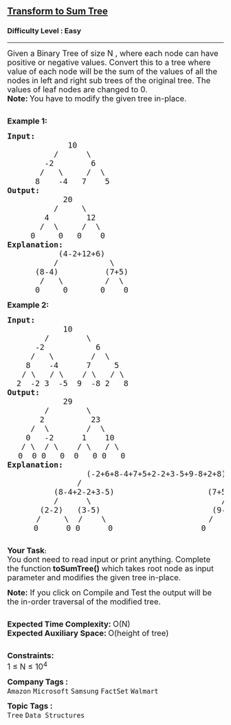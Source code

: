 <h2><a href="https://practice.geeksforgeeks.org/problems/d7e0ce338b11f0be36877d9c35cc8dfad6636957/1?utm_source=geeksforgeeks&utm_medium=ml_article_practice_tab&utm_campaign=article_practice_tab">Transform to Sum Tree</a></h2><h3>Difficulty Level : Easy</h3><hr><div class="problems_problem_content__Xm_eO"><p><span style="font-size:18px">Given a Binary Tree of size N , where each node can have positive or negative values. Convert this to a tree where value of each node will be the sum of the values of all the nodes in left and right sub trees of the original tree. The values of leaf nodes are changed to 0.<br>
<strong>Note: </strong>You have to modify the given tree in-place.</span></p>

<p><br>
<strong><span style="font-size:18px">Example 1:</span></strong></p>

<pre><span style="font-size:18px"><strong>Input:</strong>
             10
          /      \
        -2        6
       /   \     /  \
      8    -4   7    5</span>
<span style="font-size:18px"><strong>Output:</strong>
            20
          /     \
        4        12
       /  \     /  \
     0     0   0    0</span>
<strong><span style="font-size:18px">Explanation:</span></strong>
<span style="font-size:18px">           (4-2+12+6)
          /           \
      (8-4)          (7+5)
       /   \         /  \
      0     0       0    0</span></pre>

<p><strong><span style="font-size:18px">Example 2:</span></strong></p>

<pre><span style="font-size:18px"><strong>Input:</strong>
            10
        /        \
      -2           6
     /   \        /  \
    8    -4      7     5</span>
    <span style="font-size:18px">/ \   / \    / \   / \
&nbsp; 2  -2 3  -5  9  -8 2   8</span>
<span style="font-size:18px"><strong>Output:</strong>
            29
        /        \
       2          23
     /  \        /  \
    0   -2      1    10
&nbsp;  / \  / \    / \   / \</span>
   <span style="font-size:18px">0  0 0   0  0   0 0   0</span>
<strong><span style="font-size:18px">Explanation:</span></strong>
<span style="font-size:18px">                 (-2+6+8-4+7+5+2-2+3-5+9-8+2+8)
               /                                \
          (8-4+2-2+3-5)                    (7+5+9-8+2+8)
          /      \                            /      \       
       (2-2)   (3-5)                        (9-8)    (2+8)</span>
        <span style="font-size:18px">/     \  /    \                      /     \   /     \</span>
      <span style="font-size:18px"> 0      0 0      0                   0        0 0       0</span></pre>

<p><br>
<span style="font-size:18px"><strong>Your Task</strong></span><strong>:&nbsp; </strong><br>
<span style="font-size:18px">You dont need to read input or print anything. Complete the function<strong> toSumTree()</strong> which takes root node as input parameter and modifies the given tree in-place.</span></p>

<p><span style="font-size:18px"><strong>Note:</strong> If you click on Compile and Test the output will be the in-order traversal of the modified tree.</span></p>

<p><br>
<span style="font-size:18px"><strong>Expected Time Complexity: </strong>O(N)<br>
<strong>Expected Auxiliary Space: </strong>O(height of tree)</span><br>
&nbsp;</p>

<p><span style="font-size:18px"><strong>Constraints:</strong><br>
1 ≤ N&nbsp;≤ 10<sup>4</sup></span></p>
</div><p><span style=font-size:18px><strong>Company Tags : </strong><br><code>Amazon</code>&nbsp;<code>Microsoft</code>&nbsp;<code>Samsung</code>&nbsp;<code>FactSet</code>&nbsp;<code>Walmart</code>&nbsp;<br><p><span style=font-size:18px><strong>Topic Tags : </strong><br><code>Tree</code>&nbsp;<code>Data Structures</code>&nbsp;